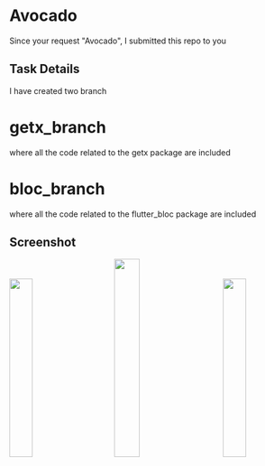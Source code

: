 # Avocado

Since your request "Avocado", I submitted this repo to you

## Task Details

I have created two branch

# getx_branch

where all the code related to the getx package are included

# bloc_branch

where all the code related to the flutter_bloc package are included


## Screenshot
<pre>
<img src="https://user-images.githubusercontent.com/60395954/214863620-ef43defa-0c14-47c4-8222-889dcaffd838.png" width="28.5%">     <img src="https://user-images.githubusercontent.com/60395954/214864047-7ec713d9-4a2c-43f8-8efe-1420fa30930b.png" width="30%">     <img src="screenshot/ios3.png" width="28.5%">     <img src="screenshot/ios4.png" width="30%">     <img src="https://user-images.githubusercontent.com/60395954/214864064-6b00f95c-8d20-4ab0-90fb-9d8bd802d924.png" width="30%"> 
</pre>

